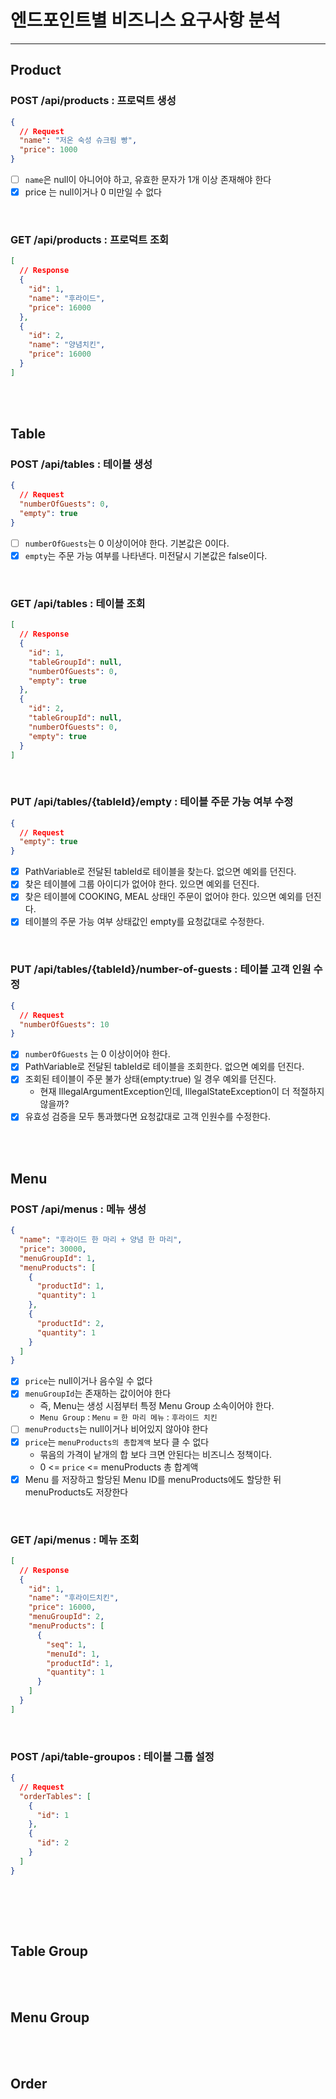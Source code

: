 # 엔드포인트별 비즈니스 요구사항 분석

---

## Product

### POST /api/products : 프로덕트 생성

```json
{
  // Request
  "name": "저온 숙성 슈크림 빵",
  "price": 1000
}
```

- [ ] `name`은 null이 아니어야 하고, 유효한 문자가 1개 이상 존재해야 한다
- [x] price 는 null이거나 0 미만일 수 없다

<br> 

### GET /api/products : 프로덕트 조회

```json
[
  // Response
  {
    "id": 1,
    "name": "후라이드",
    "price": 16000
  },
  {
    "id": 2,
    "name": "양념치킨",
    "price": 16000
  }
]
```

<br><br>

## Table

### POST /api/tables : 테이블 생성

```json
{
  // Request
  "numberOfGuests": 0,
  "empty": true
}
```

- [ ] `numberOfGuests`는 0 이상이어야 한다. 기본값은 0이다.
- [x] `empty`는 주문 가능 여부를 나타낸다. 미전달시 기본값은 false이다.

<br>

### GET /api/tables : 테이블 조회

```json
[
  // Response
  {
    "id": 1,
    "tableGroupId": null,
    "numberOfGuests": 0,
    "empty": true
  },
  {
    "id": 2,
    "tableGroupId": null,
    "numberOfGuests": 0,
    "empty": true
  }
]
```

<br>

### PUT /api/tables/{tableId}/empty : 테이블 주문 가능 여부 수정

```json
{
  // Request
  "empty": true
}
```

- [x] PathVariable로 전달된 tableId로 테이블을 찾는다. 없으면 예외를 던진다.
- [x] 찾은 테이블에 그룹 아이디가 없어야 한다. 있으면 예외를 던진다.
- [x] 찾은 테이블에 COOKING, MEAL 상태인 주문이 없어야 한다. 있으면 예외를 던진다.
- [x] 테이블의 주문 가능 여부 상태값인 empty를 요청값대로 수정한다.

<br>

### PUT /api/tables/{tableId}/number-of-guests : 테이블 고객 인원 수정

```json
{
  // Request
  "numberOfGuests": 10
}
```

- [x] `numberOfGuests` 는 0 이상이어야 한다.
- [x] PathVariable로 전달된 tableId로 테이블을 조회한다. 없으면 예외를 던진다.
- [x] 조회된 테이블이 주문 불가 상태(empty:true) 일 경우 예외를 던진다.
    - 현재 IllegalArgumentException인데, IllegalStateException이 더 적절하지 않을까?
- [x] 유효성 검증을 모두 통과했다면 요청값대로 고객 인원수를 수정한다.

<br><br>

## Menu

### POST /api/menus : 메뉴 생성

```json
{
  "name": "후라이드 한 마리 + 양념 한 마리",
  "price": 30000,
  "menuGroupId": 1,
  "menuProducts": [
    {
      "productId": 1,
      "quantity": 1
    },
    {
      "productId": 2,
      "quantity": 1
    }
  ]
}
```

- [x] `price`는 null이거나 음수일 수 없다
- [x] `menuGroupId`는 존재하는 값이어야 한다
    - 즉, Menu는 생성 시점부터 특정 Menu Group 소속이어야 한다.
    - `Menu Group` : `Menu` = `한 마리 메뉴` : `후라이드 치킨`
- [ ] `menuProducts`는 null이거나 비어있지 않아야 한다
- [x] `price`는 `menuProducts의 총합계액` 보다 클 수 없다
    - 묶음의 가격이 낱개의 합 보다 크면 안된다는 비즈니스 정책이다.
    - 0 <= `price` <= menuProducts 총 합계액
- [x] Menu 를 저장하고 할당된 Menu ID를 menuProducts에도 할당한 뒤 menuProducts도 저장한다

<br>

### GET /api/menus : 메뉴 조회

```json
[
  // Response
  {
    "id": 1,
    "name": "후라이드치킨",
    "price": 16000,
    "menuGroupId": 2,
    "menuProducts": [
      {
        "seq": 1,
        "menuId": 1,
        "productId": 1,
        "quantity": 1
      }
    ]
  }
]
```

<br>

### POST /api/table-groupos : 테이블 그룹 설정

```json
{
  // Request
  "orderTables": [
    {
      "id": 1
    },
    {
      "id": 2
    }
  ]
}
```

<br>

<br><br>

## Table Group

<br><br>

## Menu Group

<br><br>

## Order

<br><br>
